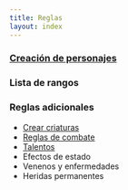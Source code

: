 ```yaml
---
title: Reglas
layout: index
---
```


### [Creación de personajes](http://raldamain.com/rules/creacion%20de%20personajes)

### Lista de rangos

### Reglas adicionales

- [Crear criaturas](http://raldamain.com/rules/crear%20criaturas.html)
- [Reglas de combate](http://raldamain.com/rules/reglas%20de%20combate.html)
- [Talentos](http://raldamain.com/rules/talentos.html)
- Efectos de estado
- Venenos y enfermedades
- Heridas permanentes